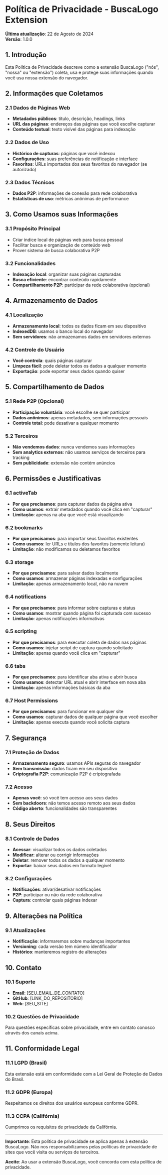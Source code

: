 # Política de Privacidade - BuscaLogo Extension

**Última atualização**: 22 de Agosto de 2024  
**Versão**: 1.0.0

## 1. Introdução

Esta Política de Privacidade descreve como a extensão BuscaLogo ("nós", "nossa" ou "extensão") coleta, usa e protege suas informações quando você usa nossa extensão do navegador.

## 2. Informações que Coletamos

### 2.1 Dados de Páginas Web
- **Metadados públicos**: título, descrição, headings, links
- **URL das páginas**: endereços das páginas que você escolhe capturar
- **Conteúdo textual**: texto visível das páginas para indexação

### 2.2 Dados de Uso
- **Histórico de capturas**: páginas que você indexou
- **Configurações**: suas preferências de notificação e interface
- **Favoritos**: URLs importados dos seus favoritos do navegador (se autorizado)

### 2.3 Dados Técnicos
- **Dados P2P**: informações de conexão para rede colaborativa
- **Estatísticas de uso**: métricas anônimas de performance

## 3. Como Usamos suas Informações

### 3.1 Propósito Principal
- Criar índice local de páginas web para busca pessoal
- Facilitar busca e organização de conteúdo web
- Prover sistema de busca colaborativa P2P

### 3.2 Funcionalidades
- **Indexação local**: organizar suas páginas capturadas
- **Busca eficiente**: encontrar conteúdo rapidamente
- **Compartilhamento P2P**: participar da rede colaborativa (opcional)

## 4. Armazenamento de Dados

### 4.1 Localização
- **Armazenamento local**: todos os dados ficam em seu dispositivo
- **IndexedDB**: usamos o banco local do navegador
- **Sem servidores**: não armazenamos dados em servidores externos

### 4.2 Controle do Usuário
- **Você controla**: quais páginas capturar
- **Limpeza fácil**: pode deletar todos os dados a qualquer momento
- **Exportação**: pode exportar seus dados quando quiser

## 5. Compartilhamento de Dados

### 5.1 Rede P2P (Opcional)
- **Participação voluntária**: você escolhe se quer participar
- **Dados anônimos**: apenas metadados, sem informações pessoais
- **Controle total**: pode desativar a qualquer momento

### 5.2 Terceiros
- **Não vendemos dados**: nunca vendemos suas informações
- **Sem analytics externos**: não usamos serviços de terceiros para tracking
- **Sem publicidade**: extensão não contém anúncios

## 6. Permissões e Justificativas

### 6.1 activeTab
- **Por que precisamos**: para capturar dados da página ativa
- **Como usamos**: extrair metadados quando você clica em "capturar"
- **Limitação**: apenas na aba que você está visualizando

### 6.2 bookmarks
- **Por que precisamos**: para importar seus favoritos existentes
- **Como usamos**: ler URLs e títulos dos favoritos (somente leitura)
- **Limitação**: não modificamos ou deletamos favoritos

### 6.3 storage
- **Por que precisamos**: para salvar dados localmente
- **Como usamos**: armazenar páginas indexadas e configurações
- **Limitação**: apenas armazenamento local, não na nuvem

### 6.4 notifications
- **Por que precisamos**: para informar sobre capturas e status
- **Como usamos**: mostrar quando página foi capturada com sucesso
- **Limitação**: apenas notificações informativas

### 6.5 scripting
- **Por que precisamos**: para executar coleta de dados nas páginas
- **Como usamos**: injetar script de captura quando solicitado
- **Limitação**: apenas quando você clica em "capturar"

### 6.6 tabs
- **Por que precisamos**: para identificar aba ativa e abrir busca
- **Como usamos**: detectar URL atual e abrir interface em nova aba
- **Limitação**: apenas informações básicas da aba

### 6.7 Host Permissions
- **Por que precisamos**: para funcionar em qualquer site
- **Como usamos**: capturar dados de qualquer página que você escolher
- **Limitação**: apenas executa quando você solicita captura

## 7. Segurança

### 7.1 Proteção de Dados
- **Armazenamento seguro**: usamos APIs seguras do navegador
- **Sem transmissão**: dados ficam em seu dispositivo
- **Criptografia P2P**: comunicação P2P é criptografada

### 7.2 Acesso
- **Apenas você**: só você tem acesso aos seus dados
- **Sem backdoors**: não temos acesso remoto aos seus dados
- **Código aberto**: funcionalidades são transparentes

## 8. Seus Direitos

### 8.1 Controle de Dados
- **Acessar**: visualizar todos os dados coletados
- **Modificar**: alterar ou corrigir informações
- **Deletar**: remover todos os dados a qualquer momento
- **Exportar**: baixar seus dados em formato legível

### 8.2 Configurações
- **Notificações**: ativar/desativar notificações
- **P2P**: participar ou não da rede colaborativa
- **Captura**: controlar quais páginas indexar

## 9. Alterações na Política

### 9.1 Atualizações
- **Notificação**: informaremos sobre mudanças importantes
- **Versioning**: cada versão tem número identificador
- **Histórico**: manteremos registro de alterações

## 10. Contato

### 10.1 Suporte
- **Email**: [SEU_EMAIL_DE_CONTATO]
- **GitHub**: [LINK_DO_REPOSITORIO]
- **Web**: [SEU_SITE]

### 10.2 Questões de Privacidade
Para questões específicas sobre privacidade, entre em contato conosco através dos canais acima.

## 11. Conformidade Legal

### 11.1 LGPD (Brasil)
Esta extensão está em conformidade com a Lei Geral de Proteção de Dados do Brasil.

### 11.2 GDPR (Europa)
Respeitamos os direitos dos usuários europeus conforme GDPR.

### 11.3 CCPA (Califórnia)
Cumprimos os requisitos de privacidade da Califórnia.

---

**Importante**: Esta política de privacidade se aplica apenas à extensão BuscaLogo. Não nos responsabilizamos pelas políticas de privacidade de sites que você visita ou serviços de terceiros.

**Aceite**: Ao usar a extensão BuscaLogo, você concorda com esta política de privacidade.
